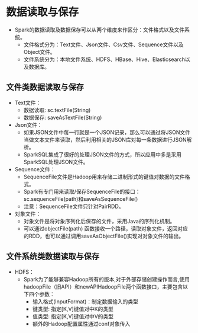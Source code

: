 # 数据读取与保存

  - Spark的数据读取及数据保存可以从两个维度来作区分：文件格式以及文件系统。
    - 文件格式分为：Text文件、Json文件、Csv文件、Sequence文件以及Object文件。
    - 文件系统分为：本地文件系统、HDFS、HBase、Hive、Elasticsearch以及数据库。
  
## 文件类数据读取与保存

  - Text文件：
    - 数据读取: sc.textFile(String)
    - 数据保存: saveAsTextFile(String)
  - Json文件：
    - 如果JSON文件中每一行就是一个JSON记录，那么可以通过将JSON文件当做文本文件来读取，然后利用相关的JSON库对每一条数据进行JSON解析。
    - SparkSQL集成了很好的处理JSON文件的方式，所以应用中多是采用SparkSQL处理JSON文件。
  - Sequence文件：
    - SequenceFile文件是Hadoop用来存储二进制形式的键值对数据的文件格式。
    - Spark有专门用来读取/保存SequenceFile的接口：sc.sequenceFile(path)和saveAsSequenceFile()
    - 注意：SequenceFile文件只针对PairRDD。
  - 对象文件：
    - 对象文件是将对象序列化后保存的文件，采用Java的序列化机制。
    - 可以通过objectFile(path) 函数接收一个路径，读取对象文件，返回对应的RDD，也可以通过调用saveAsObjectFile()实现对对象文件的输出。
    
## 文件系统类数据读取与保存

  - HDFS：
    - Spark为了能够兼容Hadoop所有的版本,对于外部存储创建操作而言,使用hadoopFile（旧API）和newAPIHadoopFile两个函数接口，主要包含以下四个参数：
      - 输入格式(InputFormat)：制定数据输入的类型
      - 键类型: 指定[K,V]键值对中K的类型
      - 值类型: 指定[K,V]键值对中V的类型
      - 额外的Hadoop配置属性通过conf对象传入
      
  
